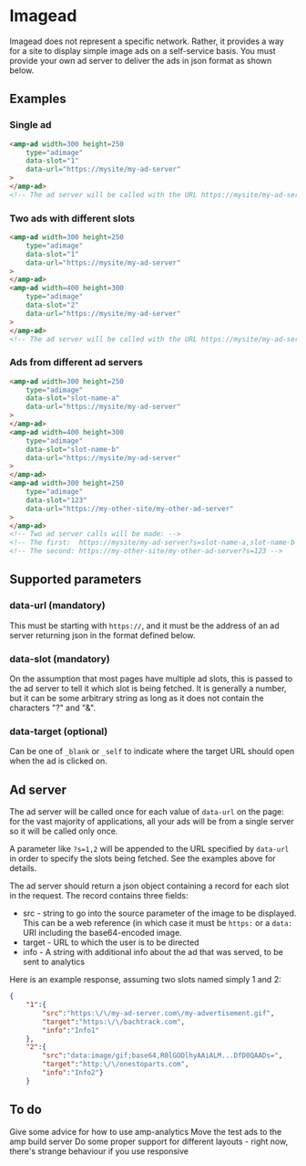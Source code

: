 <!---
Copyright 2015 The AMP HTML Authors. All Rights Reserved.

Licensed under the Apache License, Version 2.0 (the "License");
you may not use this file except in compliance with the License.
You may obtain a copy of the License at

      http://www.apache.org/licenses/LICENSE-2.0

Unless required by applicable law or agreed to in writing, software
distributed under the License is distributed on an "AS-IS" BASIS,
WITHOUT WARRANTIES OR CONDITIONS OF ANY KIND, either express or implied.
See the License for the specific language governing permissions and
limitations under the License.
-->

# Imagead

Imagead does not represent a specific network. Rather, it provides a way for 
a site to display simple image ads on a self-service basis. You must provide
your own ad server to deliver the ads in json format as shown below.

## Examples

### Single ad

```html
<amp-ad width=300 height=250
    type="adimage"
    data-slot="1"
    data-url="https://mysite/my-ad-server"
>
</amp-ad>
<!-- The ad server will be called with the URL https://mysite/my-ad-server?s=1 -->
```

### Two ads with different slots

```html
<amp-ad width=300 height=250
    type="adimage"
    data-slot="1"
    data-url="https://mysite/my-ad-server"
>
</amp-ad>
<amp-ad width=400 height=300
    type="adimage"
    data-slot="2"
    data-url="https://mysite/my-ad-server"
>
</amp-ad>
<!-- The ad server will be called with the URL https://mysite/my-ad-server?s=1,2 -->
```

### Ads from different ad servers
```html
<amp-ad width=300 height=250
    type="adimage"
    data-slot="slot-name-a"
    data-url="https://mysite/my-ad-server"
>
</amp-ad>
<amp-ad width=400 height=300
    type="adimage"
    data-slot="slot-name-b"
    data-url="https://mysite/my-ad-server"
>
</amp-ad>
<amp-ad width=300 height=250
    type="adimage"
    data-slot="123"
    data-url="https://my-other-site/my-other-ad-server"
>
</amp-ad>
<!-- Two ad server calls will be made: -->
<!-- The first:  https://mysite/my-ad-server?s=slot-name-a,slot-name-b -->
<!-- The second: https://my-other-site/my-other-ad-server?s=123 -->
```



## Supported parameters

### data-url (mandatory)

This must be starting with `https://`, and it must be the address of an ad
server returning json in the format defined below.

### data-slot (mandatory)

On the assumption that most pages have multiple ad slots, this is passed to the
ad server to tell it which slot is being fetched. It is generally a number, but it 
can be some arbitrary string as long as it does not contain the characters "?" and "&".

### data-target (optional)

Can be one of `_blank` or `_self` to indicate where the target URL should open when
the ad is clicked on.

## Ad server

The ad server will be called once for each value of `data-url` on the page: for the vast 
majority of applications, all your ads will be from a single server so it will be
called only once.

A parameter like `?s=1,2` will be appended to the URL specified by `data-url` in order
to specify the slots being fetched. See the examples above for details.

The ad server should return a json object containing a record for each slot in the request.
The record contains three fields:

* src - string to go into the source parameter of the image to be displayed. This can be a 
web reference (in which case it must be `https:` or a `data:` URI including the base64-encoded image.
* target - URL to which the user is to be directed
* info - A string with additional info about the ad that was served, to be sent to analytics

Here is an example response, assuming two slots named simply 1 and 2:

```json
{
    "1":{
        "src":"https:\/\/my-ad-server.com\/my-advertisement.gif",
        "target":"https:\/\/bachtrack.com",
        "info":"Info1"
    },
    "2":{
        "src":"data:image/gif;base64,R0lGODlhyAAiALM...DfD0QAADs=",
        "target":"http:\/\/onestoparts.com",
        "info":"Info2"}
    }
```

## To do

Give some advice for how to use amp-analytics
Move the test ads to the amp build server
Do some proper support for different layouts - right now, there's strange behaviour if you use responsive